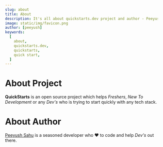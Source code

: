 ```yaml
---
slug: about
title: About
description: It's all about quickstarts.dev project and author - Peeyush Sahu
image: static/img/favicon.png
author: [peeyush]
keywords:
  [
    about,
    quickstarts.dev,
    quickstarts,
    quick start,
  ]
---
```


# About Project

**QuickStarts** is an open source project which helps *Freshers*, *New To Development* or any *Dev's* who is trying to start quickly with any tech stack.

# About Author

[Peeyush Sahu](https://www.linkedin.com/in/peeyushsahu/) is a seasoned developer who :heart: to code and help *Dev's* out there.
